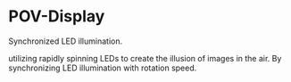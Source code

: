 # POV-Display
Synchronized LED illumination.

utilizing rapidly spinning LEDs to create the illusion of images in the air.
By synchronizing LED illumination with rotation speed.
